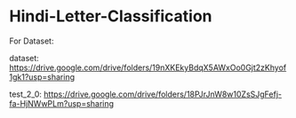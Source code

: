 # Hindi-Letter-Classification

For Dataset:

   dataset:  https://drive.google.com/drive/folders/19nXKEkyBdqX5AWxOo0Gjt2zKhyof1gk1?usp=sharing
   
   test_2_0:  https://drive.google.com/drive/folders/18PJrJnW8w10ZsSJgFefj-fa-HjNWwPLm?usp=sharing
